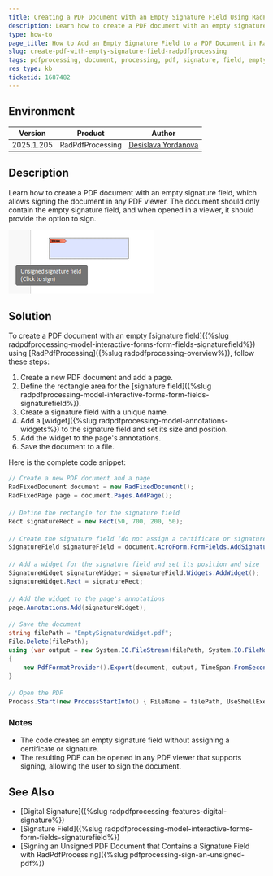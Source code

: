 ```yaml
---
title: Creating a PDF Document with an Empty Signature Field Using RadPdfProcessing 
description: Learn how to create a PDF document with an empty signature field using the PdfProcessing library of the Document Processing Libraries.
type: how-to
page_title: How to Add an Empty Signature Field to a PDF Document in RadPdfProcessing
slug: create-pdf-with-empty-signature-field-radpdfprocessing
tags: pdfprocessing, document, processing, pdf, signature, field, empty, unsigned
res_type: kb
ticketid: 1687482
---
```


## Environment

| Version | Product | Author | 
| ---- | ---- | ---- | 
| 2025.1.205| RadPdfProcessing |[Desislava Yordanova](https://www.telerik.com/blogs/author/desislava-yordanova)| 

## Description
Learn how to create a PDF document with an empty signature field, which allows signing the document in any PDF viewer. The document should only contain the empty signature field, and when opened in a viewer, it should provide the option to sign.

![UnSigned PDF](images/unsigned-pdf.png) 

## Solution

To create a PDF document with an empty [signature field]({%slug radpdfprocessing-model-interactive-forms-form-fields-signaturefield%}) using [RadPdfProcessing]({%slug radpdfprocessing-overview%}), follow these steps:

1. Create a new PDF document and add a page.
2. Define the rectangle area for the [signature field]({%slug radpdfprocessing-model-interactive-forms-form-fields-signaturefield%}).
3. Create a signature field with a unique name.
4. Add a [widget]({%slug radpdfprocessing-model-annotations-widgets%}) to the signature field and set its size and position.
5. Add the widget to the page's annotations.
6. Save the document to a file.

Here is the complete code snippet:

```csharp
// Create a new PDF document and a page
RadFixedDocument document = new RadFixedDocument();
RadFixedPage page = document.Pages.AddPage();

// Define the rectangle for the signature field
Rect signatureRect = new Rect(50, 700, 200, 50);

// Create the signature field (do not assign a certificate or signature)
SignatureField signatureField = document.AcroForm.FormFields.AddSignature("SignatureFieldUniqueName");

// Add a widget for the signature field and set its position and size
SignatureWidget signatureWidget = signatureField.Widgets.AddWidget();
signatureWidget.Rect = signatureRect;

// Add the widget to the page's annotations
page.Annotations.Add(signatureWidget);

// Save the document
string filePath = "EmptySignatureWidget.pdf";
File.Delete(filePath);
using (var output = new System.IO.FileStream(filePath, System.IO.FileMode.Create, System.IO.FileAccess.Write))
{
    new PdfFormatProvider().Export(document, output, TimeSpan.FromSeconds(10));
}

// Open the PDF
Process.Start(new ProcessStartInfo() { FileName = filePath, UseShellExecute = true });
```

### Notes
- The code creates an empty signature field without assigning a certificate or signature.
- The resulting PDF can be opened in any PDF viewer that supports signing, allowing the user to sign the document.

## See Also

- [Digital Signature]({%slug radpdfprocessing-features-digital-signature%})
- [Signature Field]({%slug radpdfprocessing-model-interactive-forms-form-fields-signaturefield%})
- [Signing an Unsigned PDF Document that Contains a Signature Field with RadPdfProcessing]({%slug pdfprocessing-sign-an-unsigned-pdf%})
